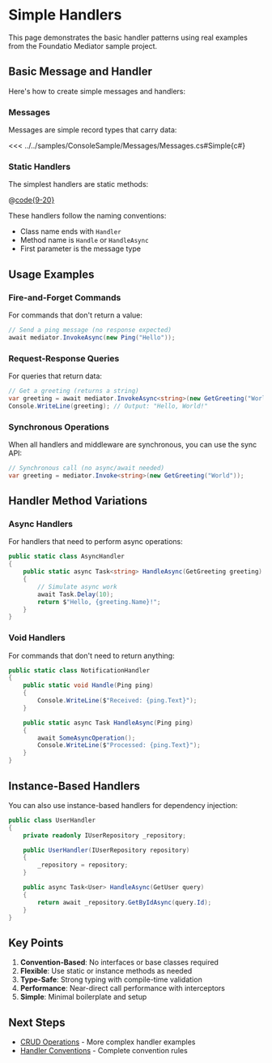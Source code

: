 # Simple Handlers

This page demonstrates the basic handler patterns using real examples from the Foundatio Mediator sample project.

## Basic Message and Handler

Here's how to create simple messages and handlers:

### Messages

Messages are simple record types that carry data:

<<< ../../samples/ConsoleSample/Messages/Messages.cs#Simple{c#}

### Static Handlers

The simplest handlers are static methods:

@[code{9-20}](../samples/ConsoleSample/Handlers/Handlers.cs)

These handlers follow the naming conventions:

- Class name ends with `Handler`
- Method name is `Handle` or `HandleAsync`
- First parameter is the message type

## Usage Examples

### Fire-and-Forget Commands

For commands that don't return a value:

```csharp
// Send a ping message (no response expected)
await mediator.InvokeAsync(new Ping("Hello"));
```

### Request-Response Queries

For queries that return data:

```csharp
// Get a greeting (returns a string)
var greeting = await mediator.InvokeAsync<string>(new GetGreeting("World"));
Console.WriteLine(greeting); // Output: "Hello, World!"
```

### Synchronous Operations

When all handlers and middleware are synchronous, you can use the sync API:

```csharp
// Synchronous call (no async/await needed)
var greeting = mediator.Invoke<string>(new GetGreeting("World"));
```

## Handler Method Variations

### Async Handlers

For handlers that need to perform async operations:

```csharp
public static class AsyncHandler
{
    public static async Task<string> HandleAsync(GetGreeting greeting)
    {
        // Simulate async work
        await Task.Delay(10);
        return $"Hello, {greeting.Name}!";
    }
}
```

### Void Handlers

For commands that don't need to return anything:

```csharp
public static class NotificationHandler
{
    public static void Handle(Ping ping)
    {
        Console.WriteLine($"Received: {ping.Text}");
    }

    public static async Task HandleAsync(Ping ping)
    {
        await SomeAsyncOperation();
        Console.WriteLine($"Processed: {ping.Text}");
    }
}
```

## Instance-Based Handlers

You can also use instance-based handlers for dependency injection:

```csharp
public class UserHandler
{
    private readonly IUserRepository _repository;

    public UserHandler(IUserRepository repository)
    {
        _repository = repository;
    }

    public async Task<User> HandleAsync(GetUser query)
    {
        return await _repository.GetByIdAsync(query.Id);
    }
}
```

## Key Points

1. **Convention-Based**: No interfaces or base classes required
2. **Flexible**: Use static or instance methods as needed
3. **Type-Safe**: Strong typing with compile-time validation
4. **Performance**: Near-direct call performance with interceptors
5. **Simple**: Minimal boilerplate and setup

## Next Steps

- [CRUD Operations](./crud-operations) - More complex handler examples
- [Handler Conventions](../guide/handler-conventions) - Complete convention rules
